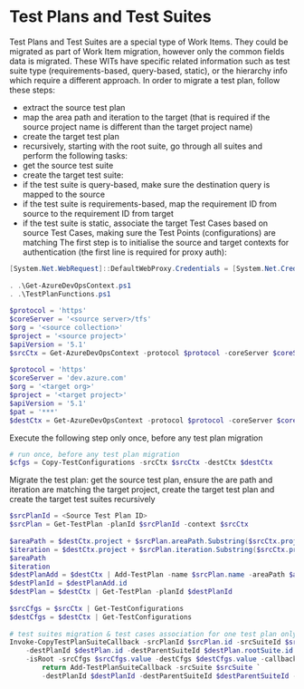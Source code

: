 # Test Plans and Test Suites

Test Plans and Test Suites are a special type of Work Items. They could be migrated as part of Work Item migration, however only the common fields data is migrated.
These WITs have specific related information such as test suite type (requirements-based, query-based, static), or the hierarchy info which require a different approach.
In order to migrate a test plan, follow these steps:
 - extract the source test plan
 - map the area path and iteration to the target (that is required if the source project name is different than the target project name)
 - create the target test plan
 - recursively, starting with the root suite, go through all suites and perform the following tasks:
 - get the source test suite
 - create the target test suite:
 - if the test suite is query-based, make sure the destination query is mapped to the source
 - if the test suite is requirements-based, map the requirement ID from source to the requirement ID from target
 - if the test suite is static, associate the target Test Cases based on source Test Cases, making sure the Test Points (configurations) are matching
The first step is to initialise the source and target contexts for authentication (the first line is required for proxy auth):
``` PowerShell
[System.Net.WebRequest]::DefaultWebProxy.Credentials = [System.Net.CredentialCache]::DefaultCredentials 
 
. .\Get-AzureDevOpsContext.ps1
. .\TestPlanFunctions.ps1
 
$protocol = 'https'
$coreServer = '<source server>/tfs'
$org = '<source collection>'
$project = '<source project>'
$apiVersion = '5.1'
$srcCtx = Get-AzureDevOpsContext -protocol $protocol -coreServer $coreServer -org $org -project $project -apiVersion $apiVersion
 
$protocol = 'https'
$coreServer = 'dev.azure.com'
$org = '<target org>'
$project = '<target project>'
$apiVersion = '5.1'
$pat = '***'
$destCtx = Get-AzureDevOpsContext -protocol $protocol -coreServer $coreServer -org $org -project $project -apiVersion $apiVersion -isOnline -pat $pat
```

Execute the following step only once, before any test plan migration
``` PowerShell
# run once, before any test plan migration
$cfgs = Copy-TestConfigurations -srcCtx $srcCtx -destCtx $destCtx
```

Migrate the test plan: get the source test plan, ensure the are path and iteration are matching the target project, create the target test plan and create the target test suites recursively
``` PowerShell
$srcPlanId = <Source Test Plan ID>
$srcPlan = Get-TestPlan -planId $srcPlanId -context $srcCtx
 
$areaPath = $destCtx.project + $srcPlan.areaPath.Substring($srcCtx.project.Length)
$iteration = $destCtx.project + $srcPlan.iteration.Substring($srcCtx.project.Length)
$areaPath
$iteration
$destPlanAdd = $destCtx | Add-TestPlan -name $srcPlan.name -areaPath $areaPath -iteration $iteration -startDate $srcPlan.startDate -endDate $srcPlan.endDate -state $srcPlan.state
$destPlanId = $destPlanAdd.id
$destPlan = $destCtx | Get-TestPlan -planId $destPlanId
 
$srcCfgs = $srcCtx | Get-TestConfigurations
$destCfgs = $destCtx | Get-TestConfigurations
 
# test suites migration & test cases association for one test plan only
Invoke-CopyTestPlanSuiteCallback -srcPlanId $srcPlan.id -srcSuiteId $srcPlan.rootSuite.id  -srcCtx $srcCtx `
    -destPlanId $destPlan.id -destParentSuiteId $destPlan.rootSuite.id -destParentSuiteName $destPlan.rootSuite.name -destCtx $destCtx `
    -isRoot -srcCfgs $srcCfgs.value -destCfgs $destCfgs.value -callback { param($srcSuite, $destPlanId, $destParentSuiteId, $destParentSuiteName, $destCtx, $srcCfgs, $destCfgs) `
        return Add-TestPlanSuiteCallback -srcSuite $srcSuite `
        -destPlanId $destPlanId -destParentSuiteId $destParentSuiteId -destParentSuiteName $destParentSuiteName -destCtx $destCtx -srcCfgs $srcCfgs -destCfgs $destCfgs }
```
